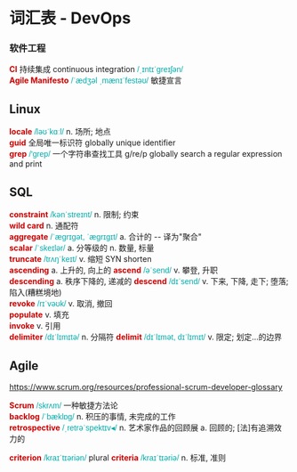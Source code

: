 # 词汇表 - DevOps

<style>
  strong { color:#C00; }
  i, em { font-style: normal; font-family:"lucida sans unicode", arial, sans-serif; color: #0aa; }
</style>

### 软件工程

__CI__ 持续集成 continuous integration  _/ˌɪntɪˈɡreɪʃən/_  
__Agile Manifesto__  _/ˈædʒəl ˌmænɪˈfestəʊ/_  敏捷宣言  


## Linux

__locale__  _/ləʊˈkɑːl/_  n. 场所; 地点  
__guid__  全局唯一标识符 globally unique identifier  
__grep__  _/'grep/_  一个字符串查找工具  g/re/p globally search a regular expression and print  


## SQL

__constraint__  _/kənˈstreɪnt/_  n. 限制; 约束  
__wild card__  n. 通配符  
__aggregate__  _/ˈæɡrɪɡət, ˈæɡrɪɡɪt/_  a. 合计的  -- 译为"聚合"  
__scalar__  _/ˈskeɪlər/_  a. 分等级的 n. 数量, 标量  
__truncate__  _/trʌŋˈkeɪt/_  v. 缩短 SYN shorten  
__ascending__  a. 上升的, 向上的  __ascend__ _/əˈsend/_ v. 攀登, 升职  
__descending__  a. 秩序下降的, 递减的  __descend__ _/dɪˈsend/_ v. 下来, 下降, 走下; 堕落; 陷入(糟糕境地)  
__revoke__  _/rɪˈvəʊk/_  v. 取消, 撤回  
__populate__  v. 填充  
__invoke__  v. 引用  
__delimiter__  _/dɪˈlɪmɪtə/_  n. 分隔符  __delimit__  _/dɪˈlɪmət, dɪˈlɪmɪt/_  v. 限定; 划定…的边界  


## Agile

https://www.scrum.org/resources/professional-scrum-developer-glossary

__Scrum__  _/skrʌm/_  一种敏捷方法论  
__backlog__  _/ˈbæklɒɡ/_  n. 积压的事情, 未完成的工作  
__retrospective__  _/ˌretrəˈspektɪv◂/_  n. 艺术家作品的回顾展 a. 回顾的; [法]有追溯效力的  

__criterion__  _/kraɪˈtɪəriən/_ plural __criteria__  _/kraɪˈtɪəriə/_ n. 标准, 准则  








